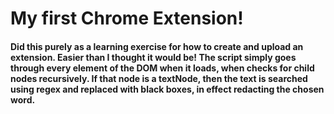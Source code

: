 # My first Chrome Extension!

#### Did this purely as a learning exercise for how to create and upload an extension. Easier than I thought it would be! The script simply goes through every element of the DOM when it loads, when checks for child nodes recursively. If that node is a textNode, then the text is searched using regex and replaced with black boxes, in effect redacting the chosen word.
